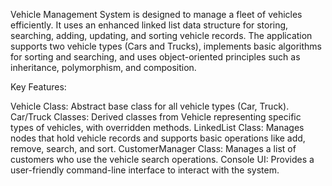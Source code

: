 Vehicle Management System is designed to manage a fleet of vehicles efficiently. It uses an enhanced linked list data structure for storing, searching, adding, updating, and sorting vehicle records. The application supports two vehicle types (Cars and Trucks), implements basic algorithms for sorting and searching, and uses object-oriented principles such as inheritance, polymorphism, and composition.

Key Features:

Vehicle Class: Abstract base class for all vehicle types (Car, Truck).
Car/Truck Classes: Derived classes from Vehicle representing specific types of vehicles, with overridden methods.
LinkedList Class: Manages nodes that hold vehicle records and supports basic operations like add, remove, search, and sort.
CustomerManager Class: Manages a list of customers who use the vehicle search operations.
Console UI: Provides a user-friendly command-line interface to interact with the system.
